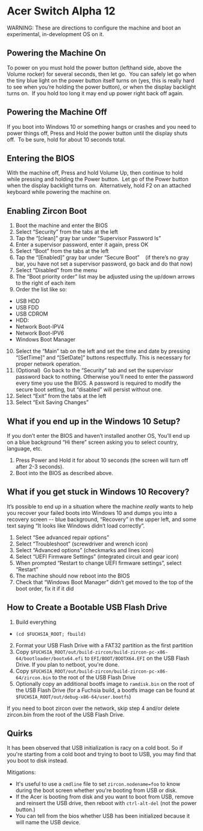 # Acer Switch Alpha 12

WARNING:  These are directions to configure the machine and boot an experimental, in-development OS on it.

## Powering the Machine On
To power on you must hold the power button (lefthand side, above the Volume rocker) for several seconds, then let go.  You can safely let go when the tiny blue light on the power button itself turns on (yes, this is really hard to see when you’re holding the power button), or when the display backlight turns on.  If you hold too long it may end up power right back off again.

## Powering the Machine Off
If you boot into Windows 10 or something hangs or crashes and you need to power things off, Press and Hold the power button until the display shuts off.  To be sure, hold for about 10 seconds total.

## Entering the BIOS
With the machine off, Press and hold Volume Up, then continue to hold while pressing and holding the Power button.  Let go of the Power button when the display backlight turns on.  Alternatively, hold F2 on an attached keyboard while powering the machine on.

## Enabling Zircon Boot
1. Boot the machine and enter the BIOS
2. Select “Security” from the tabs at the left
3. Tap the “[clean]” gray bar under “Supervisor Password Is”
4. Enter a supervisor password, enter it again, press OK
5. Select “Boot” from the tabs at the left
6. Tap the “[Enabled]” gray bar under “Secure Boot”
    (if there’s no gray bar, you have not set a supervisor password, go back and do that now)
7. Select “Disabled” from the menu
8. The “Boot priority order” list may be adjusted using the up/down arrows to the right of each item
9. Order the list like so:
- USB HDD
- USB FDD
- USB CDROM
- HDD: <MFG> <SERIALNO>
- Network Boot-IPV4
- Network Boot-IPV6
- Windows Boot Manager
10. Select the “Main” tab on the left and set the time and date by pressing “[SetTime]” and “[SetDate]” buttons respectfully. This is necessary for proper network operation.
11. (Optional)  Go back to the “Security” tab and set the supervisor password back to nothing.
Otherwise you’ll need to enter the password every time you use the BIOS.
A password is required to modify the secure boot setting, but “disabled” will persist without one.
12. Select “Exit” from the tabs at the left
13. Select “Exit Saving Changes”

## What if you end up in the Windows 10 Setup?
If you don’t enter the BIOS and haven’t installed another OS, You’ll end up on a blue background “Hi there” screen asking you to select country, language, etc.  

1. Press Power and Hold it for about 10 seconds (the screen will turn off after 2-3 seconds).
2. Boot into the BIOS as described above.

## What if you get stuck in Windows 10 Recovery?
It’s possible to end up in a situation where the machine *really* wants to help you recover your failed boots into Windows 10 and dumps you into a recovery screen -- blue background, “Recovery” in the upper left, and some text saying “It looks like Windows didn’t load correctly”.

1. Select “See advanced repair options”
2. Select “Troubleshoot” (screwdriver and wrench icon)
3. Select “Advanced options” (checkmarks and lines icon)
4. Select “UEFI Firmware Settings” (integrated circuit and gear icon)
5. When prompted “Restart to change UEFI firmware settings”, select “Restart”
6. The machine should now reboot into the BIOS
7. Check that “Windows Boot Manager” didn’t get moved to the top of the boot order, fix it if it did

## How to Create a Bootable USB Flash Drive
1. Build everything
  * `(cd $FUCHSIA_ROOT; fbuild)`
2. Format your USB Flash Drive with a FAT32 partition as the first partition
3. Copy `$FUCHSIA_ROOT/out/build-zircon/build-zircon-pc-x86-64/bootloader/bootx64.efi` to `EFI/BOOT/BOOTX64.EFI` on the USB Flash Drive.
If you plan to netboot, you're done.
4. Copy `$FUCHSIA_ROOT/out/build-zircon/build-zircon-pc-x86-64/zircon.bin` to the root of the USB Flash Drive
5. Optionally copy an additional bootfs image to `ramdisk.bin` on the root of the USB Flash Drive (for a Fuchsia build, a bootfs image can be found at `$FUCHSIA_ROOT/out/debug-x86-64/user.bootfs`)

If you need to boot zircon over the network, skip step 4 and/or delete
zircon.bin from the root of the USB Flash Drive.

## Quirks
It has been observed that USB initialization is racy on a cold boot.  So if you're starting from a cold boot and trying to boot to USB, you may find that you boot to disk instead.

Mitigations:
- It's useful to use a `cmdline` file to set `zircon.nodename=foo` to know during the boot screen whether you're booting from USB or disk.
- If the Acer is booting from disk and you want to boot from USB, remove and reinsert the USB drive, then reboot with `ctrl-alt-del` (not the power button.)
- You can tell from the bios whether USB has been initialized because it will name the USB device.
